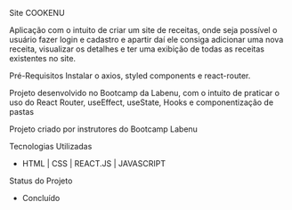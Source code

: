 Site COOKENU

Aplicação com o intuito de criar um site de receitas, onde seja possível
o usuário fazer login e cadastro e apartir daí ele consiga adicionar uma nova receita,
visualizar os detalhes e ter uma exibição de todas as receitas existentes no site. 

Pré-Requisitos
Instalar o axios, styled components e react-router. 

Projeto desenvolvido no Bootcamp da Labenu, com o intuito de praticar o uso do React Router, useEffect,
useState, Hooks e componentização de pastas

Projeto criado por instrutores do Bootcamp Labenu

Tecnologias Utilizadas
- HTML | CSS | REACT.JS | JAVASCRIPT 

Status do Projeto
- Concluído

